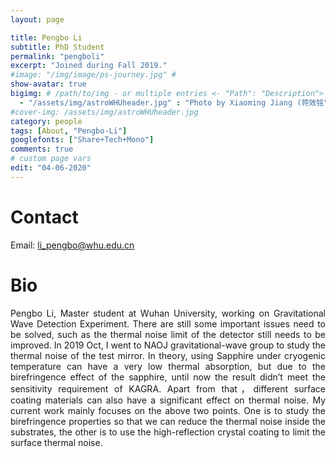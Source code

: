 ```yaml
---
layout: page

title: Pengbo Li
subtitle: PhD Student
permalink: "pengboli"
excerpt: "Joined during Fall 2019."
#image: "/img/image/ps-journey.jpg" # 
show-avatar: true
bigimg:	# /path/to/img - or multiple entries <- "Path": "Description">
  - "/assets/img/astroWHUheader.jpg" : "Photo by Xiaoming Jiang (蒋效铭"
#cover-img: /assets/img/astroWHUheader.jpg
category: people
tags: [About, "Pengbo-Li"]
googlefonts: ["Share+Tech+Mono"]
comments: true
# custom page vars
edit: "04-06-2020"
---
```


<style>
body {
text-align: justify}
</style>

# Contact
Email: li_pengbo@whu.edu.cn

# Bio

Pengbo Li, Master student at Wuhan University, working on Gravitational Wave Detection Experiment. There are still some important issues need to be solved, such as the thermal noise limit of the detector still needs to be improved. In 2019 Oct, I went to NAOJ gravitational-wave group to study the thermal noise of the test mirror. In theory, using Sapphire under cryogenic temperature can have a very low thermal absorption, but due to the birefringence effect of the sapphire, until now the result didn’t meet the sensitivity requirement of KAGRA. Apart from that，different surface coating materials can also have a significant effect on thermal noise. My current work mainly focuses on the above two points. One is to study the birefringence properties so that we can reduce the thermal noise inside the substrates, the other is to use the high-reflection crystal coating to limit the surface thermal noise.
